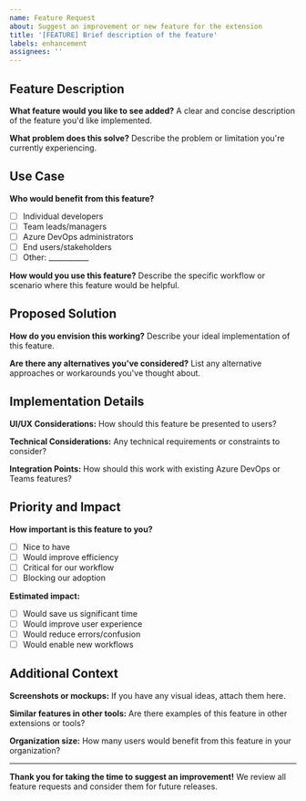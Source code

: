 ```yaml
---
name: Feature Request
about: Suggest an improvement or new feature for the extension
title: '[FEATURE] Brief description of the feature'
labels: enhancement
assignees: ''
---
```


## Feature Description

**What feature would you like to see added?**
A clear and concise description of the feature you'd like implemented.

**What problem does this solve?**
Describe the problem or limitation you're currently experiencing.

## Use Case

**Who would benefit from this feature?**

- [ ] Individual developers
- [ ] Team leads/managers
- [ ] Azure DevOps administrators
- [ ] End users/stakeholders
- [ ] Other: ___________

**How would you use this feature?**
Describe the specific workflow or scenario where this feature would be helpful.

## Proposed Solution

**How do you envision this working?**
Describe your ideal implementation of this feature.

**Are there any alternatives you've considered?**
List any alternative approaches or workarounds you've thought about.

## Implementation Details

**UI/UX Considerations:**
How should this feature be presented to users?

**Technical Considerations:**
Any technical requirements or constraints to consider?

**Integration Points:**
How should this work with existing Azure DevOps or Teams features?

## Priority and Impact

**How important is this feature to you?**

- [ ] Nice to have
- [ ] Would improve efficiency
- [ ] Critical for our workflow
- [ ] Blocking our adoption

**Estimated impact:**

- [ ] Would save us significant time
- [ ] Would improve user experience
- [ ] Would reduce errors/confusion
- [ ] Would enable new workflows

## Additional Context

**Screenshots or mockups:**
If you have any visual ideas, attach them here.

**Similar features in other tools:**
Are there examples of this feature in other extensions or tools?

**Organization size:**
How many users would benefit from this feature in your organization?

---

**Thank you for taking the time to suggest an improvement!** We review all feature requests and consider them for future releases.
